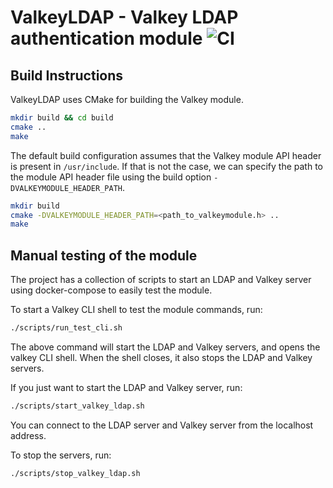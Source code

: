 # ValkeyLDAP - Valkey LDAP authentication module  ![CI](https://github.com/rjd15372/valkey-ldap/actions/workflows/ci.yml/badge.svg)

## Build Instructions

ValkeyLDAP uses CMake for building the Valkey module.

```bash
mkdir build && cd build
cmake ..
make
```

The default build configuration assumes that the Valkey module API header is present in `/usr/include`.
If that is not the case, we can specify the path to the module API header file using the build option `-DVALKEYMODULE_HEADER_PATH`.

```bash
mkdir build
cmake -DVALKEYMODULE_HEADER_PATH=<path_to_valkeymodule.h> ..
make
```

## Manual testing of the module

The project has a collection of scripts to start an LDAP and Valkey server using docker-compose to easily test the module.

To start a Valkey CLI shell to test the module commands, run:

```bash
./scripts/run_test_cli.sh
```

The above command will start the LDAP and Valkey servers, and opens the valkey CLI shell. When the shell closes, it also stops the LDAP and Valkey servers.

If you just want to start the LDAP and Valkey server, run:

```bash
./scripts/start_valkey_ldap.sh
```

You can connect to the LDAP server and Valkey server from the localhost address.

To stop the servers, run:

```bash
./scripts/stop_valkey_ldap.sh
```
